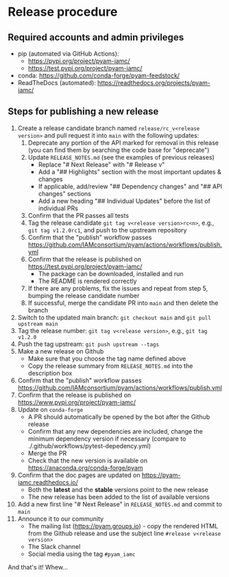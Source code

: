 # Release procedure

## Required accounts and admin privileges

- pip (automated via GitHub Actions):
    - https://pypi.org/project/pyam-iamc/
    - https://test.pypi.org/project/pyam-iamc/
- conda: https://github.com/conda-forge/pyam-feedstock/
- ReadTheDocs (automated): https://readthedocs.org/projects/pyam-iamc/

## Steps for publishing a new release

1. Create a release candidate branch named `release/rc_v<release version>`
   and pull request it into `main` with the following updates:
    1. Deprecate any portion of the API marked for removal in this release
       (you can find them by searching the code base for "deprecate")
    2. Update `RELEASE_NOTES.md` (see the examples of previous releases)
        - Replace "# Next Release" with "# Release v<release version>"
        - Add a "## Highlights" section with the most important updates & changes
        - If applicable, add/review "## Dependency changes" and "## API changes" sections
        - Add a new heading "## Individual Updates" before the list of individual PRs
    3. Confirm that the PR passes all tests
    4. Tag the release candidate `git tag v<release version>rc<n>`,
       e.g., `git tag v1.2.0rc1`, and push to the upstream repository
    5. Confirm that the "publish" workflow passes
       https://github.com/IAMconsortium/pyam/actions/workflows/publish.yml
    6. Confirm that the release is published on https://test.pypi.org/project/pyam-iamc/
        - The package can be downloaded, installed and run
        - The README is rendered correctly
    7. If there are any problems, fix the issues and repeat from step 5,
       bumping the release candidate number
    8. If successful, merge the candidate PR into `main` and then delete the branch
2. Switch to the updated main branch: `git checkout main` and `git pull upstream main`
3. Tag the release number: `git tag v<release version>`, e.g., `git tag v1.2.0`
4. Push the tag upstream: `git push upstream --tags`
5. Make a new release on Github
    - Make sure that you choose the tag name defined above
    - Copy the release summary from `RELEASE_NOTES.md` into the description box
6. Confirm that the "publish" workflow passes
   https://github.com/IAMconsortium/pyam/actions/workflows/publish.yml
7. Confirm that the release is published on https://www.pypi.org/project/pyam-iamc/
8. Update on `conda-forge`
    - A PR should automatically be opened by the bot after the Github release
    - Confirm that any new dependencies are included,
      change the minimum dependency version if necessary
      (compare to ./.github/workflows/pytest-depedency.yml)
    - Merge the PR
    - Check that the new version is available on https://anaconda.org/conda-forge/pyam
9. Confirm that the doc pages are updated on https://pyam-iamc.readthedocs.io/
    - Both the **latest** and the **stable** versions point to the new release
    - The new release has been added to the list of available versions
10. Add a new first line "# Next Release" in `RELEASE_NOTES.md` and commit to `main`
11. Announce it to our community
    - The mailing list (https://pyam.groups.io) - copy the rendered HTML
      from the Github release and use the subject line `#release v<release version>`
    - The Slack channel
    - Social media using the tag `#pyam_iamc`

And that's it! Whew...
